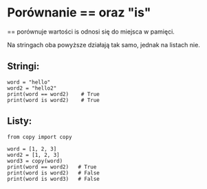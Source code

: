 # Porównanie == oraz "is"
== porównuje wartości
is odnosi się do miejsca w pamięci.  

Na stringach oba powyższe działają tak samo, jednak na listach nie.  

## Stringi:
```
word = "hello"
word2 = "hello2"
print(word == word2)    # True
print(word is word2)    # True
```

## Listy:
```
from copy import copy

word = [1, 2, 3]
word2 = [1, 2, 3]
word3 = copy(word)
print(word == word2)   # True
print(word is word2)   # False
print(word is word3)   # False
```
